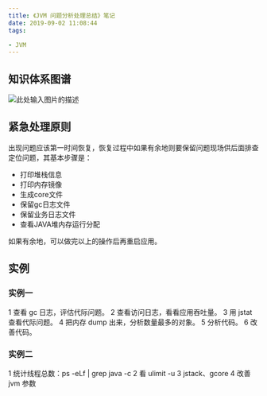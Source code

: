 ```yaml
---
title: 《JVM 问题分析处理总结》笔记
date: 2019-09-02 11:08:44
tags:

- JVM
---
```


## 知识体系图谱

![此处输入图片的描述][1]

## 紧急处理原则

出现问题应该第一时间恢复，恢复过程中如果有余地则要保留问题现场供后面排查定位问题，其基本步骤是：

- 打印堆栈信息
- 打印内存镜像
- 生成core文件
- 保留gc日志文件
- 保留业务日志文件
- 查看JAVA堆内存运行分配

如果有余地，可以做完以上的操作后再重启应用。

## 实例

### 实例一

1 查看 gc 日志，评估代际问题。
2 查看访问日志，看看应用吞吐量。
3 用 jstat 查看代际问题。
4 把内存 dump 出来，分析数量最多的对象。
5 分析代码。
6 改善代码。

### 实例二

1 统计线程总数：ps -eLf | grep java -c
2 看 ulimit -u
3 jstack、gcore
4 改善 jvm 参数

  [1]: https://s2.ax1x.com/2019/08/30/mj6gk6.png